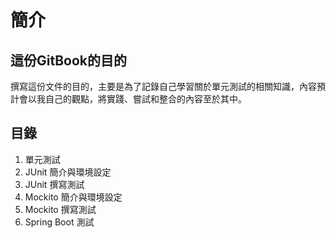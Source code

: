 # 簡介

## 這份GitBook的目的

撰寫這份文件的目的，主要是為了記錄自己學習關於單元測試的相關知識，內容預計會以我自己的觀點，將實踐、嘗試和整合的內容至於其中。

## 目錄

1. 單元測試
2. JUnit 簡介與環境設定
3. JUnit 撰寫測試
4. Mockito 簡介與環境設定
5. Mockito 撰寫測試
6. Spring Boot 測試



